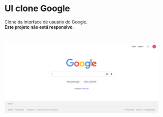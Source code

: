 # UI clone Google 

Clone da interface de usuário do Google. <br>
**Este projeto não está responsivo**.

<br>

![image](./ui-clone-google.png)

